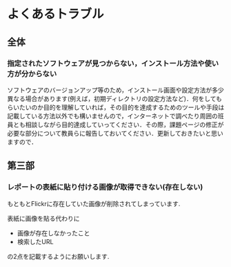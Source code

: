 # よくあるトラブル

## 全体

### 指定されたソフトウェアが見つからない，インストール方法や使い方が分からない

ソフトウェアのバージョンアップ等のため，インストール画面や設定方法が多少異なる場合があります(例えば，初期ディレクトリの設定方法など)．何をしてもらいたいのか目的を理解していれば，その目的を達成するためのツールや手段は記載している方法以外でも構いませんので，インターネットで調べたり周囲の班員とも相談しながら目的達成していってください．その際，課題ページの修正が必要な部分について教員らに報告しておいてください．更新しておきたいと思いますので．

<!-- 

## 第一部

## 第二部

### mariaDBが正しくインストールできない

編集中

### 用語の説明

編集中 

-->

## 第三部

### レポートの表紙に貼り付ける画像が取得できない(存在しない)

もともとFlickrに存在していた画像が削除されてしまっています.

表紙に画像を貼る代わりに

-   画像が存在しなかったこと
-   検索したURL

の2点を記載するようにお願いします.

<!-- 

### Google Mapが表示されない

与えられているAPIキーは学内ネットワークでないと接続できません.  
学内ネットワークに接続するか, もしくは各自でAPIキーを取得してください.  
[https://console.cloud.google.com](https://console.cloud.google.com/)

### Apache Benchの使い方

編集中

### 参考になるサイト

編集中

### DBでキャッシュが保持されてしまう

編集中

### DBへのデータ流し込みが永遠に終わらない

編集中

### DB変換に時間がかかる

編集中 

-->